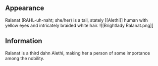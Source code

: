 
## Appearance
Ralanat (RAHL-uh-naht; she/her) is a tall, 
stately [[Alethi]] human with yellow eyes and intricately 
braided white hair.
![[Brightlady Ralanat.png]]
## Information
Ralanat is a third dahn Alethi, making her a person of 
some importance among the nobility.